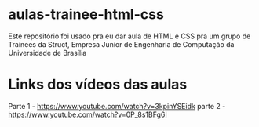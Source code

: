# aulas-trainee-html-css
Este repositório foi usado pra eu dar aula de HTML e CSS pra um grupo de Trainees da Struct, Empresa Junior de Engenharia de Computação da Universidade de Brasília

# Links dos vídeos das aulas
Parte 1 - https://www.youtube.com/watch?v=3kpinYSEidk
parte 2 - https://www.youtube.com/watch?v=0P_8s1BFg6I
